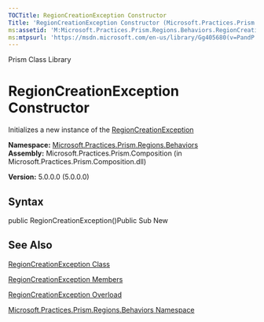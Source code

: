 ```yaml
---
TOCTitle: RegionCreationException Constructor
Title: 'RegionCreationException Constructor (Microsoft.Practices.Prism.Regions.Behaviors)'
ms:assetid: 'M:Microsoft.Practices.Prism.Regions.Behaviors.RegionCreationException.\#ctor'
ms:mtpsurl: 'https://msdn.microsoft.com/en-us/library/Gg405680(v=PandP.50)'
---
```


Prism Class Library

RegionCreationException Constructor
===================================

Initializes a new instance of the [RegionCreationException](https://msdn.microsoft.com/t:microsoft.practices.prism.regions.behaviors.regioncreationexception)

**Namespace:** [Microsoft.Practices.Prism.Regions.Behaviors](https://msdn.microsoft.com/n:microsoft.practices.prism.regions.behaviors)
**Assembly:** Microsoft.Practices.Prism.Composition (in Microsoft.Practices.Prism.Composition.dll)

**Version:** 5.0.0.0 (5.0.0.0)

## Syntax


public RegionCreationException()Public Sub New

See Also
--------


[RegionCreationException Class](https://msdn.microsoft.com/t:microsoft.practices.prism.regions.behaviors.regioncreationexception)

[RegionCreationException Members](https://msdn.microsoft.com/allmembers.t:microsoft.practices.prism.regions.behaviors.regioncreationexception)

[RegionCreationException Overload](https://msdn.microsoft.com/overload:microsoft.practices.prism.regions.behaviors.regioncreationexception.)

[Microsoft.Practices.Prism.Regions.Behaviors Namespace](https://msdn.microsoft.com/n:microsoft.practices.prism.regions.behaviors)
